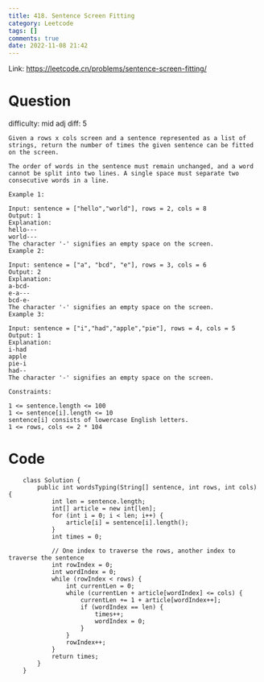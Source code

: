 ```yaml
---
title: 418. Sentence Screen Fitting
category: Leetcode
tags: []
comments: true
date: 2022-11-08 21:42
---
```



Link: https://leetcode.cn/problems/sentence-screen-fitting/

# Question

difficulty: mid
adj diff: 5

    Given a rows x cols screen and a sentence represented as a list of strings, return the number of times the given sentence can be fitted on the screen.

    The order of words in the sentence must remain unchanged, and a word cannot be split into two lines. A single space must separate two consecutive words in a line.

    Example 1:

    Input: sentence = ["hello","world"], rows = 2, cols = 8
    Output: 1
    Explanation:
    hello---
    world---
    The character '-' signifies an empty space on the screen.
    Example 2:

    Input: sentence = ["a", "bcd", "e"], rows = 3, cols = 6
    Output: 2
    Explanation:
    a-bcd-
    e-a---
    bcd-e-
    The character '-' signifies an empty space on the screen.
    Example 3:

    Input: sentence = ["i","had","apple","pie"], rows = 4, cols = 5
    Output: 1
    Explanation:
    i-had
    apple
    pie-i
    had--
    The character '-' signifies an empty space on the screen.

    Constraints:

    1 <= sentence.length <= 100
    1 <= sentence[i].length <= 10
    sentence[i] consists of lowercase English letters.
    1 <= rows, cols <= 2 * 104

# Code

```
    class Solution {
    	public int wordsTyping(String[] sentence, int rows, int cols) {
    		int len = sentence.length;
    		int[] article = new int[len];
    		for (int i = 0; i < len; i++) {
    			article[i] = sentence[i].length();
    		}
    		int times = 0;

    		// One index to traverse the rows, another index to traverse the sentence
    		int rowIndex = 0;
    		int wordIndex = 0;
    		while (rowIndex < rows) {
    			int currentLen = 0;
    			while (currentLen + article[wordIndex] <= cols) {
    				currentLen += 1 + article[wordIndex++];
    				if (wordIndex == len) {
    					times++;
    					wordIndex = 0;
    				}
    			}
    			rowIndex++;
    		}
    		return times;
    	}
    }
```
